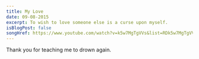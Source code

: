 ```yaml
---
title: My Love
date: 09-08-2015
excerpt: To wish to love someone else is a curse upon myself.
isBlogPost: false
songHref: https://www.youtube.com/watch?v=k5w7MgTgVVs&list=RDk5w7MgTgVVs&start_radio=1&t=10
---
```

Thank you for teaching me to drown again.